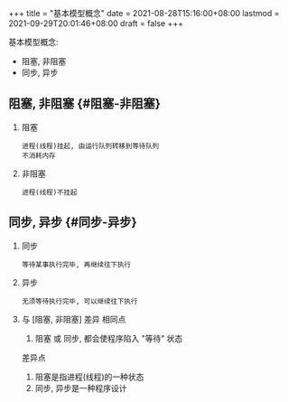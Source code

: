+++
title = "基本模型概念"
date = 2021-08-28T15:16:00+08:00
lastmod = 2021-09-29T20:01:46+08:00
draft = false
+++

基本模型概念:

-   阻塞, 非阻塞
-   同步, 异步

<!--more-->


## 阻塞, 非阻塞 {#阻塞-非阻塞}

1.  阻塞

    ```text
    进程(线程)挂起, 由运行队列转移到等待队列
    不消耗内存
    ```
2.  非阻塞

    ```text
    进程(线程)不挂起
    ```


## 同步, 异步 {#同步-异步}

1.  同步

    ```text
    等待某事执行完毕, 再继续往下执行
    ```
2.  异步

    ```text
    无须等待执行完毕, 可以继续往下执行
    ```
3.  与 [阻塞, 非阻塞] 差异
    相同点

    1.  阻塞 或 同步, 都会使程序陷入 "等待" 状态

    差异点

    1.  阻塞是指进程(线程)的一种状态
    2.  同步, 异步是一种程序设计